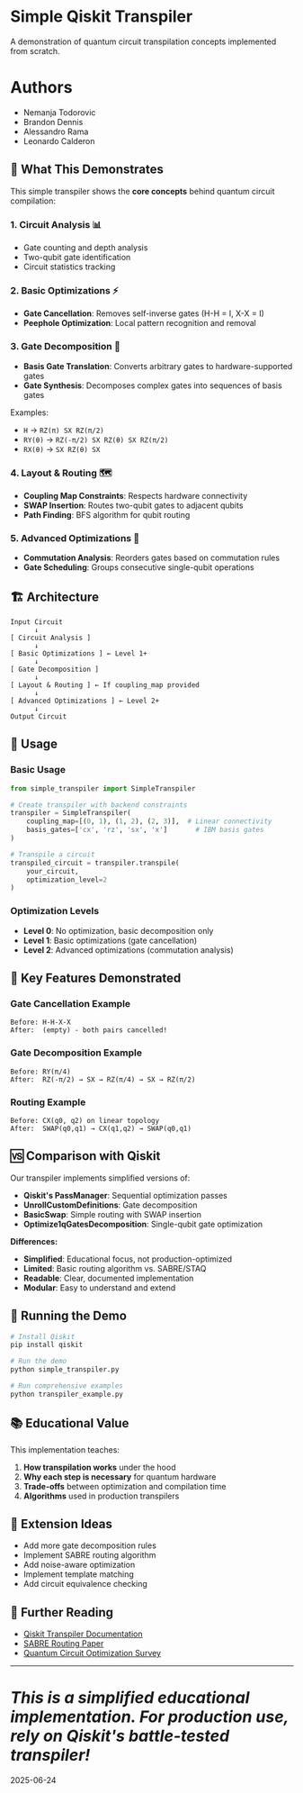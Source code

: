 # Simple Qiskit Transpiler

A demonstration of quantum circuit transpilation concepts implemented from scratch.

# Authors
- Nemanja Todorovic
- Brandon Dennis
- Alessandro Rama
- Leonardo Calderon

## 🎯 What This Demonstrates

This simple transpiler shows the **core concepts** behind quantum circuit compilation:

### 1. **Circuit Analysis** 📊
- Gate counting and depth analysis
- Two-qubit gate identification
- Circuit statistics tracking

### 2. **Basic Optimizations** ⚡
- **Gate Cancellation**: Removes self-inverse gates (H-H = I, X-X = I)
- **Peephole Optimization**: Local pattern recognition and removal

### 3. **Gate Decomposition** 🔧
- **Basis Gate Translation**: Converts arbitrary gates to hardware-supported gates
- **Gate Synthesis**: Decomposes complex gates into sequences of basis gates

Examples:
- `H` → `RZ(π) SX RZ(π/2)` 
- `RY(θ)` → `RZ(-π/2) SX RZ(θ) SX RZ(π/2)`
- `RX(θ)` → `SX RZ(θ) SX`

### 4. **Layout & Routing** 🗺️
- **Coupling Map Constraints**: Respects hardware connectivity
- **SWAP Insertion**: Routes two-qubit gates to adjacent qubits
- **Path Finding**: BFS algorithm for qubit routing

### 5. **Advanced Optimizations** 🚀
- **Commutation Analysis**: Reorders gates based on commutation rules
- **Gate Scheduling**: Groups consecutive single-qubit operations

## 🏗️ Architecture

```
Input Circuit
      ↓
[ Circuit Analysis ]
      ↓
[ Basic Optimizations ] ← Level 1+
      ↓
[ Gate Decomposition ]
      ↓
[ Layout & Routing ] ← If coupling_map provided
      ↓
[ Advanced Optimizations ] ← Level 2+
      ↓
Output Circuit
```

## 📝 Usage

### Basic Usage
```python
from simple_transpiler import SimpleTranspiler

# Create transpiler with backend constraints
transpiler = SimpleTranspiler(
    coupling_map=[(0, 1), (1, 2), (2, 3)],  # Linear connectivity
    basis_gates=['cx', 'rz', 'sx', 'x']       # IBM basis gates
)

# Transpile a circuit
transpiled_circuit = transpiler.transpile(
    your_circuit, 
    optimization_level=2
)
```

### Optimization Levels
- **Level 0**: No optimization, basic decomposition only
- **Level 1**: Basic optimizations (gate cancellation)
- **Level 2**: Advanced optimizations (commutation analysis)

## 🔬 Key Features Demonstrated

### Gate Cancellation Example
```
Before: H-H-X-X
After:  (empty) - both pairs cancelled!
```

### Gate Decomposition Example
```
Before: RY(π/4)
After:  RZ(-π/2) → SX → RZ(π/4) → SX → RZ(π/2)
```

### Routing Example
```
Before: CX(q0, q2) on linear topology
After:  SWAP(q0,q1) → CX(q1,q2) → SWAP(q0,q1)
```

## 🆚 Comparison with Qiskit

Our transpiler implements simplified versions of:
- **Qiskit's PassManager**: Sequential optimization passes
- **UnrollCustomDefinitions**: Gate decomposition
- **BasicSwap**: Simple routing with SWAP insertion
- **Optimize1qGatesDecomposition**: Single-qubit gate optimization

**Differences:**
- **Simplified**: Educational focus, not production-optimized
- **Limited**: Basic routing algorithm vs. SABRE/STAQ
- **Readable**: Clear, documented implementation
- **Modular**: Easy to understand and extend

## 🚀 Running the Demo

```bash
# Install Qiskit
pip install qiskit

# Run the demo
python simple_transpiler.py

# Run comprehensive examples
python transpiler_example.py
```

## 📚 Educational Value

This implementation teaches:
1. **How transpilation works** under the hood
2. **Why each step is necessary** for quantum hardware
3. **Trade-offs** between optimization and compilation time
4. **Algorithms** used in production transpilers

## 🔧 Extension Ideas

- Add more gate decomposition rules
- Implement SABRE routing algorithm
- Add noise-aware optimization
- Implement template matching
- Add circuit equivalence checking

## 📖 Further Reading

- [Qiskit Transpiler Documentation](https://qiskit.org/documentation/apidoc/transpiler.html)
- [SABRE Routing Paper](https://arxiv.org/abs/1809.02573)
- [Quantum Circuit Optimization Survey](https://arxiv.org/abs/1807.02686)

---

*This is a simplified educational implementation. For production use, rely on Qiskit's battle-tested transpiler!* 
=======
2025-06-24

